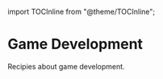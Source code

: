 import TOCInline from "@theme/TOCInline";

<TOCInline toc={toc} />

# Game Development
Recipies about game development.

